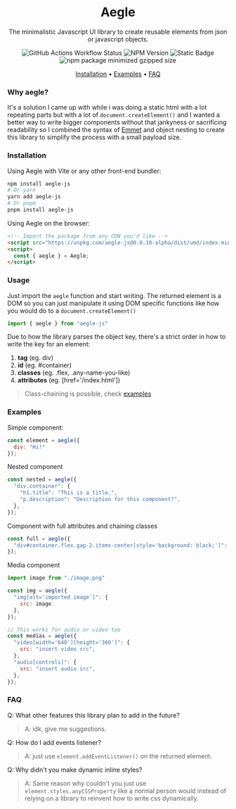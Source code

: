 <div align='center'>
  <h1>Aegle</h1>

  <p>The minimalistic Javascript UI library to create reusable elements from json or javascript objects.</p>

  ![GitHub Actions Workflow Status](https://img.shields.io/github/actions/workflow/status/ndjafu/aegle/main-ci.yaml?color=542bb0) ![NPM Version](https://img.shields.io/npm/v/aegle-js?color=3a3cab) ![Static Badge](https://img.shields.io/badge/MIT-9a71b7?label=license) ![npm package minimized gzipped size](https://img.shields.io/bundlejs/size/aegle-js?color=8d75c9)

  [Installation](#installation) • [Examples](#examples) • [FAQ](#faq)
</div>

### Why aegle?

It's a solution I came up with while i was doing a static html with a lot repeating parts but with a lot of `document.createElement()` and I wanted a better way to write bigger components without that jankyness or sacrificing readability so I combined the syntax of [Emmet](https://www.emmet.io/) and object nesting to create this library to simplify the process with a small payload size.

### Installation

Using Aegle with Vite or any other front-end bundler:
```bash
npm install aegle-js
# Or yarn
yarn add aegle-js
# Or pnpm
pnpm install aegle-js
```

Using Aegle on the browser:

```html
<!-- Import the package from any CDN you'd like -->
<script src="https://unpkg.com/aegle-js@0.0.10-alpha/dist/umd/index.min.js"></script>
<script>
  const { aegle } = Aegle;
</script>
```

### Usage

Just import the `aegle` function and start writing. The returned element is a DOM so you can just manipulate it using DOM specific functions like how you would do to a `document.createElement()`

```js
import { aegle } from "aegle-js"
```


Due to how the library parses the object key, there's a strict order in how to write the key for an element:

1. **tag** (eg. div) 
2. **id** (eg. #container)
3. **classes** (eg. .flex, .any-name-you-like)
4. **attributes** (eg. [href='/index.html'])

> Class-chaining is possible, check [examples](#examples) 

### Examples

Simple component:
```js
const element = aegle({
  div: "Hi!"
});
```

Nested component
```js
const nested = aegle({
  "div.container": {
    "h1.title": "This is a title.",
    "p.description": "Description for this component?",
  },
});
```

Component with full attributes and chaining classes
```js
const full = aegle({
  "div#container.flex.gap-2.items-center[style='background: black;']": "This is content.",
});
```

Media component
```js
import image from "./image.png"

const img = aegle({
  "img[alt='imported image']": {
    src: image
  },
});

// This works for audio or video too
const medias = aegle({
  "video[width='640'][height='360']": {
    src: "insert video src",
  },
  "audio[controls]": {
    src: "insert audio src",
  },
});
```

### FAQ

Q: What other features this library plan to add in the future?
>A: idk, give me suggestions.

Q: How do I add events listener?
>A: just use `element.addEventListener()` on the returned element.

Q: Why didn't you make dynamic inline styles?
>A: Same reason why couldn't you just use `element.styles.anyCSSProperty` like a normal person would instead of relying on a library to reinvent how to write css dynamically.




